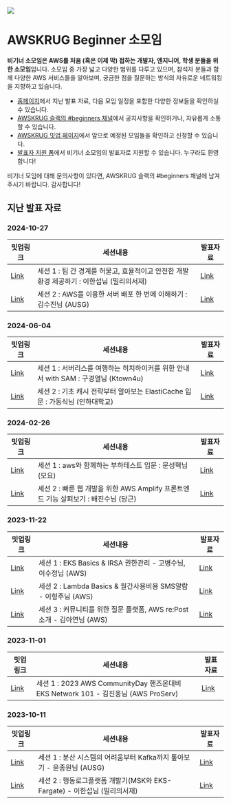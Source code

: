 ![](https://secure.meetupstatic.com/photos/event/1/f/a/6/clean_469448102.jpeg)


# AWSKRUG Beginner 소모임
**비기너 소모임은 AWS를 처음 (혹은 이제 막) 접하는 개발자, 엔지니어, 학생 분들을 위한 소모임**입니다. 소모임 중 가장 넓고 다양한 범위를 다루고 있으며, 참석자 분들과 함께 다양한 AWS 서비스들을 알아보며, 궁금한 점을 질문하는 방식의 자유로운 네트워킹을 지향하고 있습니다.

- [홈페이지](https://www.awskr.org/groups/beginners/)에서 지난 발표 자료, 다음 모임 일정을 포함한 다양한 정보들을 확인하실 수 있습니다.
- [AWSKRUG 슬랙의 #beginners 채널](https://awskrug.slack.com/archives/C360U952L)에서 공지사항을 확인하거나, 자유롭게 소통할 수 있습니다.
- [AWSKRUG 밋업 페이지](https://www.meetup.com/ko-KR/awskrug)에서 앞으로 예정된 모임들을 확인하고 신청할 수 있습니다.
- [발표자 지원 폼](https://tally.so/r/wbx7EE)에서 비기너 소모임의 발표자로 지원할 수 있습니다. 누구라도 환영합니다!

비기너 모임에 대해 문의사항이 있다면, AWSKRUG 슬랙의 #beginners 채널에 남겨주시기 바랍니다. 감사합니다!

## 지난 발표 자료
### 2024-10-27
|밋업링크|세션내용|발표자료|
|------|---|---|
|[Link](https://www.meetup.com/ko-KR/awskrug/events/303224793/)|세션 1 : 팀 간 경계를 허물고, 효율적이고 안전한 개발 환경 제공하기 : 이한섭님 (밀리의서재)|[Link](https://github.com/awskrug/beginner-group/tree/main/meetup/2024/sep_27)|
|[Link](https://www.meetup.com/ko-KR/awskrug/events/303224793/)|세션 2 : AWS를 이용한 서버 배포 한 번에 이해하기 : 김수진님 (AUSG)|[Link](https://github.com/awskrug/beginner-group/tree/main/meetup/2024/sep_27)|
### 2024-06-04
|밋업링크|세션내용|발표자료|
|------|---|---|
|[Link](https://www.meetup.com/ko-KR/awskrug/events/301170960/)|세션 1 : 서버리스를 여행하는 히치하이커를 위한 안내서 with SAM : 구경열님 (Ktown4u)|[Link](https://github.com/awskrug/beginner-group/tree/main/meetup/2024/jun_4)|
|[Link](https://www.meetup.com/ko-KR/awskrug/events/301170960/)|세션 2 : 기초 캐시 전략부터 알아보는 ElastiCache 입문 : 가동식님 (인하대학교)|[Link](https://github.com/awskrug/beginner-group/tree/main/meetup/2024/jun_4)|

### 2024-02-26
|밋업링크|세션내용|발표자료|
|------|---|---|
|[Link](https://www.meetup.com/ko-KR/awskrug/events/299304520/)|세션 1 : aws와 함께하는 부하테스트 입문 : 문성혁님 (모요)|[Link](https://github.com/awskrug/beginner-group/tree/main/meetup/2024/feb_26)|
|[Link](https://www.meetup.com/ko-KR/awskrug/events/299304520/)|세션 2 : 빠른 웹 개발을 위한 AWS Amplify 프론트엔드 기능 살펴보기 : 배진수님 (당근)|[Link](https://github.com/awskrug/beginner-group/tree/main/meetup/2024/feb_26)|

### 2023-11-22
|밋업링크|세션내용|발표자료|
|------|---|---|
|[Link](https://www.meetup.com/ko-KR/awskrug/events/297395088/)|세션 1 : EKS Basics & IRSA 권한관리 - 고병수님, 이수정님 (AWS)|[Link](https://github.com/awskrug/beginner-group/tree/main/meetup/2023/nov_22)|
|[Link](https://www.meetup.com/ko-KR/awskrug/events/297395088/)|세션 2 : Lambda Basics & 월간사용비용 SMS알람 - 이형주님 (AWS)|[Link](https://github.com/awskrug/beginner-group/tree/main/meetup/2023/nov_22)|
|[Link](https://www.meetup.com/ko-KR/awskrug/events/297395088/)|세션 3 : 커뮤니티를 위한 질문 플랫폼, AWS re:Post 소개 - 김아연님 (AWS)|[Link](https://github.com/awskrug/beginner-group/tree/main/meetup/2023/nov_22/)| 

### 2023-11-01
|밋업링크|세션내용|발표자료|
|------|---|---|
|[Link](https://www.meetup.com/awskrug/events/296716236/)|세션 1 : 2023 AWS CommunityDay 핸즈온대비 EKS Network 101 - 김진웅님 (AWS ProServ)|[Link](https://github.com/awskrug/beginner-group/tree/main/meetup/2023/nov_1)|

### 2023-10-11
|밋업링크|세션내용|발표자료|
|------|---|---|
|[Link](https://www.meetup.com/ko-KR/awskrug/events/296202175/)|세션 1 : 분산 시스템의 어려움부터 Kafka까지 톺아보기 - 윤종원님 (AUSG)|[Link](https://github.com/awskrug/beginner-group/tree/main/meetup/2023/oct_11)|
|[Link](https://www.meetup.com/ko-KR/awskrug/events/296202175/)|세션 2 : 행동로그플랫폼 개발기(MSK와 EKS-Fargate) - 이한섭님 (밀리의서재)|[Link](https://github.com/awskrug/beginner-group/tree/main/meetup/2023/oct_11)|
